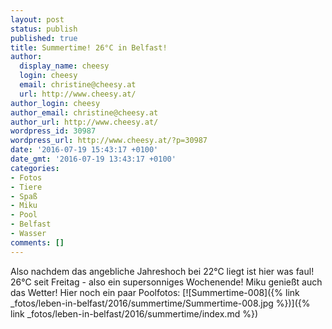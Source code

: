 ```yaml
---
layout: post
status: publish
published: true
title: Summertime! 26°C in Belfast!
author:
  display_name: cheesy
  login: cheesy
  email: christine@cheesy.at
  url: http://www.cheesy.at/
author_login: cheesy
author_email: christine@cheesy.at
author_url: http://www.cheesy.at/
wordpress_id: 30987
wordpress_url: http://www.cheesy.at/?p=30987
date: '2016-07-19 15:43:17 +0100'
date_gmt: '2016-07-19 13:43:17 +0100'
categories:
- Fotos
- Tiere
- Spaß
- Miku
- Pool
- Belfast
- Wasser
comments: []
---
```

Also nachdem das angebliche Jahreshoch bei 22°C liegt ist hier was faul! 26°C seit Freitag - also ein supersonniges Wochenende! Miku genießt auch das Wetter!
Hier noch ein paar Poolfotos:
[![Summertime-008]({% link _fotos/leben-in-belfast/2016/summertime/Summertime-008.jpg %})]({% link _fotos/leben-in-belfast/2016/summertime/index.md %})
